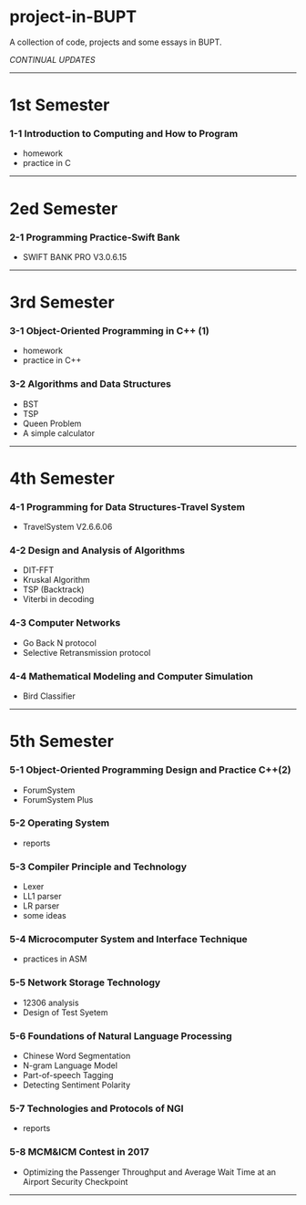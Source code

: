 # project-in-BUPT
A collection of code, projects and some essays in BUPT.

*CONTINUAL UPDATES*

---

# 1st Semester
### 1-1 Introduction to Computing and How to Program
  - homework
  - practice in C  

---
# 2ed Semester
### 2-1 Programming Practice-Swift Bank
  - SWIFT BANK PRO V3.0.6.15  

---
# 3rd Semester
### 3-1 Object-Oriented Programming in C++ (1)
  - homework
  - practice in C++  

### 3-2 Algorithms and Data Structures
  - BST
  - TSP
  - Queen Problem
  - A simple calculator  
 
---
# 4th Semester
### 4-1 Programming for Data Structures-Travel System
  - TravelSystem V2.6.6.06  

### 4-2 Design and Analysis of Algorithms
  - DIT-FFT
  - Kruskal Algorithm
  - TSP (Backtrack)
  - Viterbi in decoding  

### 4-3 Computer Networks
  - Go Back N protocol
  - Selective Retransmission protocol  

### 4-4 Mathematical Modeling and Computer Simulation
  - Bird Classifier  

---
# 5th Semester
### 5-1 Object-Oriented Programming Design and Practice C++(2)
  - ForumSystem
  - ForumSystem Plus

### 5-2 Operating System
  - reports

### 5-3 Compiler Principle and Technology
  - Lexer
  - LL1 parser
  - LR parser
  - some ideas

### 5-4 Microcomputer System and Interface Technique
  - practices in ASM

### 5-5 Network Storage Technology
  - 12306 analysis
  - Design of Test Syetem

### 5-6 Foundations of Natural Language Processing
  - Chinese Word Segmentation
  - N-gram Language Model
  - Part-of-speech Tagging
  - Detecting Sentiment Polarity

### 5-7 Technologies and Protocols of NGI
  - reports

### 5-8 MCM&ICM Contest in 2017
  - Optimizing the Passenger Throughput and Average Wait Time at an Airport Security Checkpoint

---
